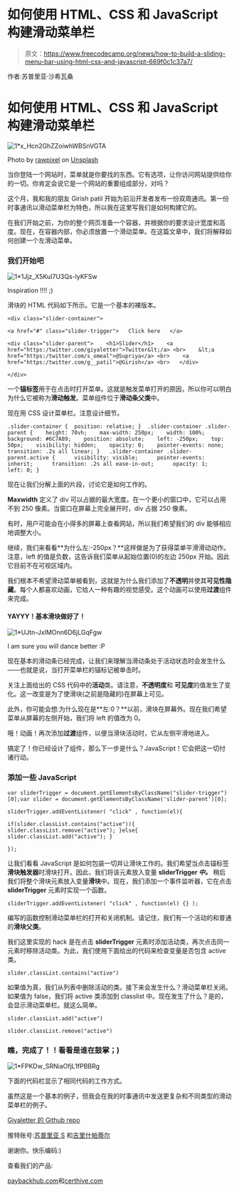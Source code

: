# 如何使用 HTML、CSS 和 JavaScript 构建滑动菜单栏

> 原文：<https://www.freecodecamp.org/news/how-to-build-a-sliding-menu-bar-using-html-css-and-javascript-669f0c1c37a7/>

作者:苏普里亚·沙希瓦桑

# 如何使用 HTML、CSS 和 JavaScript 构建滑动菜单栏

![1*x_Hcn2GhZZoiwhWBSnVGTA](img/abf135fe96f8ab26f768d1584ceb90ec.png)

Photo by [rawpixel](https://unsplash.com/photos/ti6zU07Xfjw?utm_source=unsplash&utm_medium=referral&utm_content=creditCopyText) on [Unsplash](https://unsplash.com/search/photos/computer?utm_source=unsplash&utm_medium=referral&utm_content=creditCopyText)

当你登陆一个网站时，菜单就是你要找的东西。它有选项，让你访问网站提供给你的一切。你肯定会说它是一个网站的重要组成部分，对吗？

这个月，我和我的朋友 Girish patil 开始为前沿开发者发布一份双周通讯。第一份时事通讯以滑动菜单栏为特色，所以我在这里写我们是如何构建它的。

在我们开始之前，为你的整个网页准备一个容器，并根据你的要求设计宽度和高度。现在，在容器内部，你必须放置一个滑动菜单。在这篇文章中，我们将解释如何创建一个左滑动菜单。

### 我们开始吧

![1*1Jjz_X5KuI7U3Qs-lyKFSw](img/7d895aa00aaa0b778249added8970496.png)

Inspiration !!!! ;)

滑块的 HTML 代码如下所示。它是一个基本的裸版本。

```
<div class="slider-container">
```

```
<a href="#" class="slider-trigger">   Click here   </a>
```

```
<div class="slider-parent">    <h1>Slider</h1>    <a href="https:/twitter.com/giyaletter">Twitter&lt;/a> <br>    &lt;a href="https:/twitter.com/s_omeal">@Supriya</a> <br>    <a href="https:/twitter.com/g__patil">@Girish</a> <br>   </div>
```

```
</div>
```

一个**锚标签**用于在点击时打开菜单。这就是触发菜单打开的原因，所以你可以明白为什么它被称为**滑动触发**。菜单组件位于**滑动条父类**中。

现在用 CSS 设计菜单栏。注意设计细节。

```
.slider-container {  position: relative; }  .slider-container .slider-parent {    height: 70vh;    max-width: 250px;    width: 100%;    background: #6C7A89;    position: absolute;    left: -250px;    top: 50px;    visibility: hidden;    opacity: 0;    pointer-events: none;    transition: .2s all linear; }   .slider-container .slider-parent.active {      visibility: visible;      pointer-events: inherit;      transition: .2s all ease-in-out;      opacity: 1;      left: 0; }
```

现在让我们分解上面的片段，讨论它是如何工作的。

**Maxwidth** 定义了 div 可以占据的最大宽度。在一个更小的窗口中，它可以占用不到 250 像素。当窗口在屏幕上完全展开时，div 占据 250 像素。

有时，用户可能会在小得多的屏幕上查看网站，所以我们希望我们的 div 能够相应地调整大小。

继续，我们来看看**为什么左:-250px？**这样做是为了获得菜单平滑滑动动作。注意，left 的值是负数，这告诉我们菜单从起始位置(0)的左边 250px 开始。因此它目前不在可视区域内。

我们根本不希望滑动菜单被看到，这就是为什么我们添加了**不透明**并使其**可见性隐藏**。每个人都喜欢动画，它给人一种有趣的视觉感受。这个动画可以使用**过渡**组件来完成。

#### YAYYY！基本滑块做好了！

![1*UJtn-JxIMOnn6D6jLGqFgw](img/5ad70946b7b9c074f322c9c29a8ad94d.png)

I am sure you will dance better :P

现在基本的滑动条已经完成，让我们来理解当滑动条处于活动状态时会发生什么——也就是说，当打开菜单栏的锚标记被单击时。

关注上面给出的 CSS 代码中的**活动**类。请注意，**不透明度**和 **可见度**的值发生了变化。这一改变是为了使滑块(之前是隐藏的)在屏幕上可见。

此外，你可能会想:为什么现在是**左:0？**以前，滑块在屏幕外。现在我们希望菜单从屏幕的左侧开始，我们将 left 的值改为 0。

哦！动画！再次添加**过渡**组件，以便当滑块活动时，它从左侧平滑地进入。

搞定了！你已经设计了组件，那么下一步是什么？JavaScript！它会把这一切付诸行动。

### 添加一些 JavaScript

```
var sliderTrigger = document.getElementsByClassName("slider-trigger")[0];var slider = document.getElementsByClassName('slider-parent')[0];
```

```
sliderTrigger.addEventListener( "click" , function(el){
```

```
if(slider.classList.contains("active")){  slider.classList.remove("active"); }else{  slider.classList.add("active"); }
```

```
});
```

让我们看看 JavaScript 是如何包装一切并让滑块工作的。我们希望当点击锚标签**滑块触发器**时滑块打开。因此，我们将该元素放入变量 **sliderTrigger *中。*** 稍后我们将整个滑块元素放入变量**滑块**中。现在，我们添加一个事件监听器，它在点击 **sliderTrigger** 元素时实现一个函数。

```
sliderTrigger.addEventListener( "click" , function(el) {} );
```

编写的函数控制滑动菜单栏的打开和关闭机制。请记住，我们有一个活动的和普通的**滑块父类**。

我们这里实现的 hack 是在点击 **sliderTrigger** 元素时添加活动类，再次点击同一元素时移除活动类。为此，我们使用下面给出的代码来检查变量是否包含 active 类。

```
slider.classList.contains("active")
```

如果值为真，我们从列表中删除活动的类。接下来会发生什么？滑动菜单栏关闭。如果值为 false，我们将 active 类添加到 classlist 中。现在发生了什么？是的，会显示滑动菜单栏。就这么简单。

```
slider.classList.add("active")
```

```
slider.classList.remove("active")
```

### 瞧，完成了！！看看是谁在鼓掌；)

![1*FPKDw_SRNiaOfjL1fPBBRg](img/4bfdba3b1a4f45893a5ff25b1346627e.png)

下面的代码栏显示了相同代码的工作方式。

虽然这是一个基本的例子，但我会在我的时事通讯中发送更复杂和不同类型的滑动菜单栏的例子。

[Giyaletter 的 Github repo](https://github.com/girishpatil/giya)

推特账号:[苏普里亚 S](https://twitter.com/s_omeal) 和[吉里什帕蒂尔](https://twitter.com/theevilhead)

谢谢你。快乐编码:)

查看我们的产品:

[paybackhub.com](http://paybackhub.com)和[certhive.com](http://certhive.com)